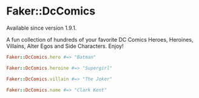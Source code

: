 # Faker::DcComics

Available since version 1.9.1.

A fun collection of hundreds of your favorite DC Comics Heroes, Heroines, Villains, Alter Egos and Side Characters. Enjoy!

```ruby
Faker::DcComics.hero #=> "Batman"

Faker::DcComics.heroine #=> "Supergirl"

Faker::DcComics.villain #=> "The Joker"

Faker::DcComics.name #=> "Clark Kent"
```
